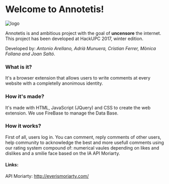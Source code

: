 # Welcome to Annotetis!
![logo](https://github.com/joansalto/annotetis/tree/master/res/megafono.png?raw=true)

Annotetis is and ambitious project with the goal of <b>uncensore</b> the internet. 
This project has been developed at HackUPC 2017, winter edition.

Developed by: <i>Antonio Arellano, Adrià Munuera, Cristian Ferrer, Mònica Follana and Joan Saltó</i>.

### What is it? 

It's a browser extension that allows users to write comments at every website with a completelly anonimous identity. 

### How it's made?

It's made with HTML, JavaScript (JQuery) and CSS to create the web extension.
We use FireBase to manage the Data Base.

### How it works?

First of all, users log in. You can comment, reply comments of other users, help community to acknowledge the best and more usefull comments using our rating system compound of: numerical vaules depending on likes and dislikes and a smilie face based on the IA API Moriarty.

#### Links:

API Moriarty: http://everismoriarty.com/




